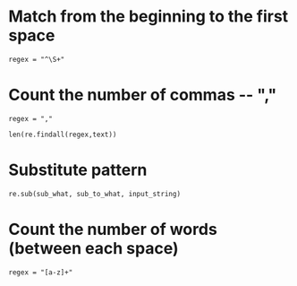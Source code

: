 # Match from the beginning to the first space

	regex = "^\S+"

# Count the number of commas -- ","

	regex = ","

	len(re.findall(regex,text))	

# Substitute pattern

	re.sub(sub_what, sub_to_what, input_string)

# Count the number of words (between each space)
	
	regex = "[a-z]+"
